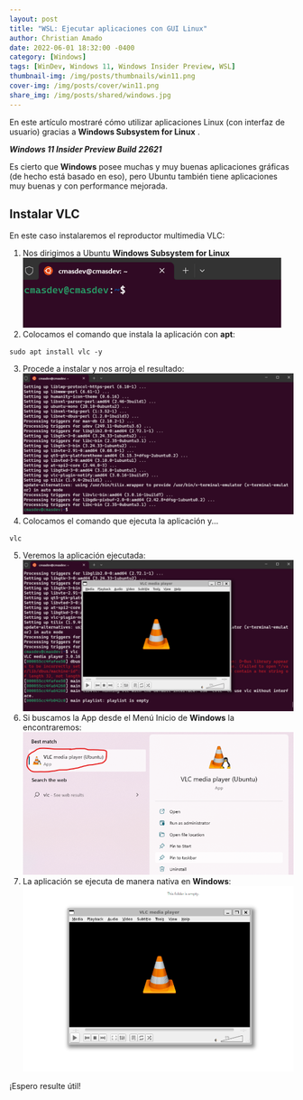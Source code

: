```yaml
---
layout: post
title: "WSL: Ejecutar aplicaciones con GUI Linux"
author: Christian Amado
date: 2022-06-01 18:32:00 -0400
category: [Windows]
tags: [WinDev, Windows 11, Windows Insider Preview, WSL]
thumbnail-img: /img/posts/thumbnails/win11.png
cover-img: /img/posts/cover/win11.png
share_img: /img/posts/shared/windows.jpg
---
```


En este artículo mostraré cómo utilizar aplicaciones Linux (con interfaz de usuario) gracias a **Windows Subsystem for Linux** .

***Windows 11 Insider Preview Build 22621***

<!--more-->

Es cierto que **Windows** posee muchas y muy buenas aplicaciones gráficas (de hecho está basado en eso), pero Ubuntu también tiene aplicaciones muy buenas y con performance mejorada.

## Instalar VLC
En este caso instalaremos el reproductor multimedia VLC:
1. Nos dirigimos a Ubuntu **Windows Subsystem for Linux**
![](/img/posts/2022/06/01/1.png)
2. Colocamos el comando que instala la aplicación con **apt**:
```
sudo apt install vlc -y
```
3. Procede a instalar y nos arroja el resultado:
![](/img/posts/2022/06/01/2.png)
4. Colocamos el comando que ejecuta la aplicación y...
```
vlc
```
5. Veremos la aplicación ejecutada:
![](/img/posts/2022/06/01/3.png)
6. Si buscamos la App desde el Menú Inicio de **Windows** la encontraremos:
![](/img/posts/2022/06/01/4.png)
7. La aplicación se ejecuta de manera nativa en **Windows**:
![](/img/posts/2022/06/01/5.png)

¡Espero resulte útil!
